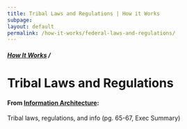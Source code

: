 ```yaml
---
title: Tribal Laws and Regulations | How it Works
subpage:
layout: default
permalink: /how-it-works/federal-laws-and-regulations/
---
```


<div class="container-outer container-padded">

  <h5><a href="{{site.baseurl}}{{site.permalink}}">How It Works</a> /</h5>
  <h1>Tribal Laws and Regulations</h1>

  <h4>From <a href="https://github.com/18F/doi-extractives-data/wiki/Information-Architecture">Information Architecture</a>:</h4>

  <p>Tribal laws, regulations, and info (pg. 65-67, Exec Summary)</p>

</div>
